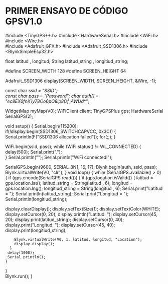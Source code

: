 # PRIMER ENSAYO DE CÓDIGO GPSV1.0
#include <TinyGPS++.h>
#include <HardwareSerial.h>
#include <WiFi.h>
#include <Wire.h>               
#include <Adafruit_GFX.h>
#include <Adafruit_SSD1306.h> 
#include <BlynkSimpleEsp32.h>

float latitud , longitud;
String  latitud_string , longitiud_string;

#define SCREEN_WIDTH 128 
#define SCREEN_HEIGHT 64  

Adafruit_SSD1306 display(SCREEN_WIDTH, SCREEN_HEIGHT, &Wire, -1);

const char *ssid =  "SSID";     
const char *pass =  "Password"; 
char auth[] = "ec8EX0fnX1y78Oo6pO8lp8Of_AWUd***"; 

WidgetMap myMap(V0); 
WiFiClient client;
TinyGPSPlus gps;
HardwareSerial SerialGPS(2);


void setup()
{
  Serial.begin(115200);
if(!display.begin(SSD1306_SWITCHCAPVCC, 0x3C)) { 
    Serial.println(F("SSD1306 allocation failed"));
    for(;;);
  }
  
  WiFi.begin(ssid, pass);
  while (WiFi.status() != WL_CONNECTED)
  {
    delay(500);
    Serial.print(".");             
  }
  Serial.println("");
  Serial.println("WiFi connected!");

  SerialGPS.begin(9600, SERIAL_8N1, 16, 17);
  Blynk.begin(auth, ssid, pass);
  Blynk.virtualWrite(V0, "clr"); 
}
void loop()
{
  while (SerialGPS.available() > 0) {
    if (gps.encode(SerialGPS.read()))
    {
      if (gps.location.isValid())
      {
        latitud = gps.location.lat();
        latitud_string = String(latitud , 6);
        longitud = gps.location.lng();
        longitiud_string = String(longitud , 6);
        Serial.print("Latitud = ");
        Serial.println(latitud_string);
        Serial.print("Longitud = ");
        Serial.println(longitiud_string);
        
  display.clearDisplay();
  display.setTextSize(1);
  display.setTextColor(WHITE);
  display.setCursor(0, 20);
  display.println("Latitud: ");
  display.setCursor(45, 20);
  display.print(latitud_string);
  display.setCursor(0, 40);
  display.print("Longitud: ");
  display.setCursor(45, 40);
  display.print(longitiud_string);
 
        Blynk.virtualWrite(V0, 1, latitud, longitud, "Location");
        display.display();
      }
     delay(1000);
     Serial.println();  
    }
  }  
  Blynk.run();
}
